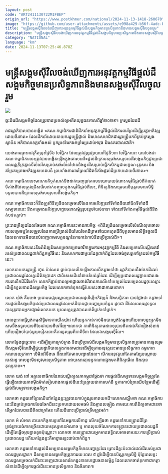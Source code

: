 ```yaml
---
layout: post
code: "ART2411130722M1FBEP"
origin_url: "https://www.postkhmer.com/national/2024-11-13-1418-260670"
image: "https://github.com/user-attachments/assets/e998a429-b56f-4adc-b80c-1e145f1005a6"
title: "មន្ត្រី​សង្គម​ស៊ីវិល​ចង់​ឃើញ​ការអនុវត្ត​កម្មវិធី​ផ្ដល់​ដី​សង្គមកិច្ច​មាន​ប្រសិទ្ធភាព​និង​មាន​សង្គម​ស៊ីវិល​ចូលរួម"
description: "​​មន្ត្រី​សង្គម​ស៊ីវិល​ចង់​ឃើញ​ការអនុវត្ត​កម្មវិធី​ផ្ដល់​ដី​សង្គមកិច្ច​មាន​ប្រសិទ្ធភាព​និង​មាន​សង្គម​ស៊ីវិល​ចូលរួម​"
category: "NATIONAL"
language: "km"
date: 2024-11-13T07:25:46.878Z
---
```


# មន្ត្រី​សង្គម​ស៊ីវិល​ចង់​ឃើញ​ការអនុវត្ត​កម្មវិធី​ផ្ដល់​ដី​សង្គមកិច្ច​មាន​ប្រសិទ្ធភាព​និង​មាន​សង្គម​ស៊ីវិល​ចូលរួម

![](https://github.com/user-attachments/assets/6a658ab0-7aa6-4a2d-8fdd-4ad53d088d7e)

ផ្ទះ​និង​ដី​សង្គមកិច្ច​ដែល​ត្រូវ​បាន​ប្រគល់​ឲ្យ​អតីត​យុទ្ធជន​កាល​ពី​ឆ្នាំ​២០២៩។ ក្រសួងដែនដី

រាជរដ្ឋាភិបាល​បាន​បង្កើត​ «គណៈកម្មាធិការ​ជាតិ​ដឹក​នាំ​អនុវត្ត​កម្មវិធី​ផ្តល់​ដី ​ការពារ​ព្រៃ​ដើម្បី​រួម​គ្នា​អភិវឌ្ឍ​ដោយ​ចីរភាព»​ ដែល​ដឹក​នាំ​ដោយ​នាយក​រដ្ឋមន្ត្រី​ផ្ទាល់ និង​មាន​សមាជិក​ជា​រដ្ឋមន្ត្រី​មក​ពី​គ្រប់​ក្រសួង​ ស្ថាប័ន​ អភិបាល​ខេត្ត​ទាំង​អស់ បូក​រួម​ទាំង​កង​កម្លាំង​ប្រដាប់​អាវុធ និង​នគរបាលជាតិ។

យោង​តាម​ព្រះរាជក្រឹត្យ​ចុះ​ថ្ងៃ​ទី៦ ខែវិច្ឆិកា ដែល​ត្រូវ​ផ្សព្វផ្សាយ​នៅ​ថ្ងៃ​ទី១៣ ខែ​វិច្ឆិកា​នេះ បាន​ចែង​ថា គណៈកម្មាធិការ​នេះ​ត្រូវ​បាន​បង្កើត​ឡើង​​ក្នុង​គោលដៅ​«ផ្តល់​ដី​ក្រោម​ទម្រង់​សម្បទាន​ដី​សង្គមកិច្ច​ជូន​ប្រជាពលរដ្ឋ​ក្រីក្រ​គ្មាន​ទីលំនៅ​សម្រាប់​សង់​លំនៅឋាន​និង​ខ្វះ​ដី​សម្រាប់​ធ្វើ​កសិកម្ម​ជា​លក្ខណៈ​គ្រួសារ និង ​គាំទ្រ​គម្រោង​អភិវឌ្ឍ​សហគមន៍​ ព្រម​ទាំង​ការពារ​ព្រៃ​នៅ​ជិត​ទី​តាំង​ផ្តល់​ដី​ប្រកប​ដោយ​ចីរភាព»។

គណៈកម្មាធិការ​នេះ​មាន​ភារកិច្ច​កំណត់​និង​ដាក់​ចេញ​នូវ​គោល​នយោបាយ​ចំពោះ​កម្មវិធី​ផ្តល់​ដី ​កំណត់​ទីតាំង​ដី​ដែល​ត្រូវ​ជ្រើសរើស​ដាក់​បញ្ចូល​ក្នុង​កម្មវិធី​ផ្តល់​ដី​នេះ, ពិនិត្យ​និង​សម្រេច​លើ​បុគ្គល​មាន​សិទ្ធិ​ទទួល​បាន​ដី​ក្រោម​ទម្រង់​សម្បទាន​ដី​សង្គមកិច្ច។

គណៈកម្មាធិការ​នេះ​ក៏​នឹង​ត្រូវ​ពិនិត្យ​និង​សម្រេច​លើ​ផែនការ​អភិវឌ្ឍ​នៅ​ទីតាំង​និង​នៅ​ជិត​ទីតាំង​ដីសម្បទាន​នេះ និង​គម្រោង​អភិវឌ្ឍ​ហេដ្ឋារចនាសម្ព័ន្ធ​រូបវន្ត​ចាំ​បាច់​នានា ទាំង​នៅ​ទីតាំង​កម្មវិធី​ផ្តល់​ដី​និង​តំបន់​តភ្ជាប់។

ព្រះរាជក្រឹត្យ​ដដែល​ចែង​ថា គណៈកម្មាធិការ​នេះ​មាន​ភារកិច្ចៈ «ពិនិត្យ​និង​សម្រេច​លើ​សំណើ​លុបចោល​ការ​សម្រេច​ឬ​កែ​សម្រួល​ផែនការ​ប្រើ​ប្រាស់​និង​បែង​ចែក​ដី ​ព្រម​ទាំង​ដក​ហូត​ដី​ពី​បុគ្គល​មាន​សិទ្ធិ​ទទួល​ដី ដែល​ខក​ខាន​មិន​បាន​បំពេញ​តាម​លក្ខខណ្ឌ​នៃ​ការ​កាន់​កាប់​និង​ប្រើ​ប្រាស់​ដី»។ 

គណៈកម្មាធិការ​នេះ​នឹង​ពិនិត្យ​និង​សម្រេច​គម្រោងថវិកា​ក្នុង​ការ​អនុវត្ត​កម្មវិធី​ និង​​សម្រេច​លើ​បណ្តឹង​តវ៉ា​របស់​ប្រជាពលរដ្ឋ​ពាក់​ព័ន្ធ​កម្មវិធី​នេះ និង​សហការ​ជាមួយ​ដៃគូ​ពាក់​ព័ន្ធ​ដែល​ចង់​ចូលរួម​គាំទ្រ​ដល់​កម្មវិធី​នេះ។

លោក​នាយក​រដ្ឋមន្ត្រី ហ៊ុន ម៉ាណែត ធ្លាប់​បាន​លើក​ឡើង​កាល​ពី​កន្លង​ទៅ​ថា រដ្ឋាភិបាល​នឹង​ចែកដី​ដល់​ប្រជាពលរដ្ឋ​ដែល​ខ្វះ​ដី​ពិត​ប្រាដក ជាពិសេស​ដី​នៅ​តាម​តំបន់​ព្រំដែន ដើម្បី​ឲ្យ​ប្រជា​ពលរដ្ឋ​ក្លាយ​ជារបង​ការពារ​ទឺកដី​ដ៏​រឹងមាំ។ លោក​ក៏​ធ្លាប់​បាន​ឲ្យ​អាជ្ញាធរ​ចាត់​វិធានការ​លើ​ទៅ​​មេខ្យល់​ដែល​ឲ្យ​ពលរដ្ឋ​ចុះ​ឈ្មោះ​ដើម្បី​ទទួល​បាន​ដី​សង្គមកិច្ច ដែល​លោក​ចាត់​ទុក​ទង្វើ​បែប​នេះ​ថា​ជា​ការ​ឆបោក។

លោក យ៉ង់ គឹមអេង ប្រធាម​មជ្ឈមណ្ឌល​ប្រជាពលរដ្ឋ​ដើម្បី​អភិវឌ្ឍន៍ និង​សន្ដិភាព​ បាន​ថ្លែង​ថា កន្លង​ទៅ ការ​ផ្ដល់​ដី​សង្គ​​មកិច្ច​ដល់​ប្រជាពលរដ្ឋ​ដែល​អត់​ដី​បាន​ជួប​បញ្ហា​មួយចំនួន ដូចជា ដី​ដែល​ពលរដ្ឋ​ទទួល​បាន​ត្រូវ​បាន​អ្នក​ផ្សេង​រំលោភ​យក ឬ​ពេល​ខ្លះ​ត្រូវ​បាន​លក់​ពី​ម្នាក់​ទៅម្នាក់។ 

ពេល​ខ្លះ​ការ​ធ្វើ​ប្លង់​កម្មសិទ្ធិ​មាន​ការ​យឺតយ៉ាវ ហើយ​អ្នក​កាន់​កាប់​មិន​បាន​ប្លង់​តែ​ម្ដង​ ហើយ​ពេល​ខ្លះ​អ្នក​មិន​សម​នឹង​ទទួល​បាន​ដី​បែរ​ជា​បាន​ដី​ទៅ​វិញ។លោក​ថា ការ​ពិនិត្យ​តាម​ដាន​ឲ្យ​បាន​ដិត​ដល់​គឺ​ជា​រឿង​សំខាន់ ហើយ​រឿង​ចាំ​បាច់​មួយ​ទៀត​នោះ​គឺ​ការ​ចូលរួម​ពី​ភាគី​ទី៣ ដែល​ជា​សង្គម​ស៊ីវិល​។

លោក​ថ្លែង​ដូច្នេះ​ថា៖ «ដើម្បី​ឲ្យ​ការ​គ្រប់​គ្រ​ង និង​ប្រើ​ប្រាស់​ដី​សង្គមកិច្ច​មាន​ប្រសិទ្ធភាព​ ត្រូវ​មាន​ការ​ចូលរួម​ពី​សង្គម​ស៊ីវិល​ដើម្បី​ជួយ​រដ្ឋាភិបាល​ក្នុង​ការ​តាមដាន​ដើម្បី​ឲ្យ​ការ​អនុវត្ត​នេះ​មាន​ប្រសិទ្ធភាព តម្លាភាព គណនេយ្យភាព។ បើ​មិន​អីចឹង​ទេ នឹង​នៅ​តែ​មាន​បញ្ហា​ដដែល។ បើ​ការ​អនុវត្ត​នៅ​តែ​តាម​ខ្សែ​បណ្ដោយ​របស់​រដ្ឋ ពេល​ខ្លះ​មិន​សូវ​មាន​ប្រសិទ្ធភាព ដោយសារ​គ្មាន​អ្នក​ណា​ផ្សេង​មក​ពិនិត្យ​មើល​ និង​គ្មាន​តុល្យភាព»។

លោក យង់ ពៅ អគ្គលេខាធិការ​នៃ​រាជបណ្ឌិត្យ​សភា​កម្ពុជា​ថ្លែង​ថា ការ​ផ្ដល់​ដី​សម្បទាន​សង្គម​កិច្ច​ត្រូវ​តែ​ធ្វើ​ឡើង​ដោយ​ភាព​ម៉ឺងម៉ាត់​ ចៀសវាង​ការ​ផ្ដល់​ដី​នេះ​ប្រែក្លាយ​ជា​ការ​លក់ដី ឬ​ការ​កាប់​ព្រៃ​ឈើ​បន្ថែម​ដើម្បី​ផ្ដល់​ដី​សម្បទាន​សង្គមកិច្ច។ 

លោក​ថា កន្លង​ទៅ​ព្រៃ​ឈើ​នៅ​កន្លែង​ខ្លះ​ត្រូវ​បាន​កាប់​ក្នុង​រូបភាព​យក​ដី។លោក​សង្ឃឹម​ថា គណៈកម្មាធិការ​នេះ​នឹង​គ្រប់គ្រង​ការ​បែង​ចែក​ដី​នេះ​ប្រកប​ដោយ​សមធម៌ និង​គ្មាន​លម្អៀង តាម​រយៈ​ការ​ពិនិត្យ​តាម​ដាន​ថា​តើ​អ្នក​ដែល​បាន​ដី​ពិត​ជា​ក្រ​មែន ហើយ​ដី​នោះ​ប្រើ​ប្រាស់​ត្រឹម​ត្រូវ​អត់។

លោក អំ សំអាត នាយក​កិច្ចការ​ទូទៅ​នៃ​អង្គការ​លី​កាដូ លើក​ឡើង​ថា កន្លង​ទៅ​ការ​ទន្ទ្រាន​ដី​ព្រៃ​ទ្រង់ទ្រាយ​ធំ​ភាគច្រើន​ដោយ​មនុស្ស​មាន​អំណាច ឬ មាន​លុយ​ ចំណែក​ការ​ទន្ទ្រាន​ដោយ​ប្រជាពលរដ្ឋ​គឺ​ដើម្បី​តែ​ធ្វើ​ចម្ការ​ខ្នាត​តូច​ប៉ុណ្ណោះ។ លោក​ថា ការ​ទន្ទ្រា​ដោយ​អ្នក​មាន​ឥទ្ធិពល​អាច​តាម​រយៈ​ការ​ប្រើប្រាស់​ប្រជាពលរដ្ឋ ហើយ​កន្លែង​ខ្លះ​គឺ​អាជ្ញាធរ​ខ្លះ​ជាប់​ពាក់​ព័ន្ធ។

លោក​ថា កន្លង​ទៅ​ការ​ផ្ដល់​ដី​សម្បទាន​សង្គមកិច្ច​ក៏​មាន​បញ្ហា​ខ្លះ​ដែរ ព្រោះ​ដី​ខ្លះ​ប៉ះ​ពាល់​ដល់​ដី​របស់​ប្រជាពលរដ្ឋ​មូលដ្ឋាន។ ដី​សម្បទាន​សង្គមកិច្ច​ត្រូវ​ការ​រយៈ​ពេល ៥ ឆ្នាំ​ដើម្បី​បាន​ប័ណ្ណ​កម្មសិទ្ធិ ប៉ុន្តែ​ពេល​ខ្លះ​ពលរដ្ឋ​​សម្រេច​លក់​ដី​នោះ​ចេញ​ដោយសារ​តែ​កង្វះ​ខាត​ហេដ្ឋារចនា​សម្ព័ន្ធ ដែល​លោក​ចាត់​ទុក​ថា​ជា​កត្តា​សំខាន់​ដើម្បី​ឲ្យ​ការ​ផ្ដល់​ដី​នេះ​មាន​ប្រសិទ្ធភាព និង​ចិរភាព៕